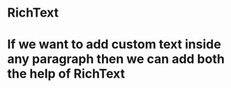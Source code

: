 # RichText

# If we want to add custom text inside any paragraph then we can add both the help of RichText